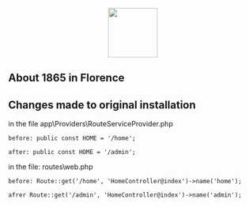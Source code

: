 <p align="center"><img src="https://res.cloudinary.com/auxe/image/upload/v1584726683/1865_Logo_noFX__lp7fu4.png" width="100"></p>

## About 1865 in Florence

## Changes made to original installation

in the file app\Providers\RouteServiceProvider.php
```
before: public const HOME = '/home';
```
```
after: public const HOME = '/admin';
```

in the file: routes\web.php
```
before: Route::get('/home', 'HomeController@index')->name('home');
```
```
afrer Route::get('/admin', 'HomeController@index')->name('admin');
```